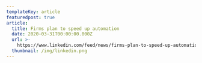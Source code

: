```yaml
---
templateKey: article
featuredpost: true
article:
  title: Firms plan to speed up automation
  date: 2020-03-31T00:00:00.000Z
  url: >-
    https://www.linkedin.com/feed/news/firms-plan-to-speed-up-automation-4799324/
  thumbnail: /img/linkedin.png
---
```

